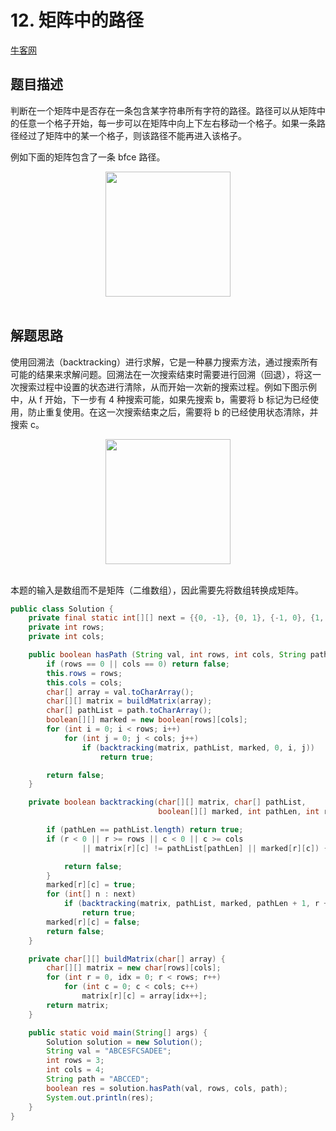 # 12. 矩阵中的路径

[牛客网](https://www.nowcoder.com/practice/69fe7a584f0a445da1b6652978de5c38?tpId=13&tqId=11218&tab=answerKey&from=cyc_github)

## 题目描述

判断在一个矩阵中是否存在一条包含某字符串所有字符的路径。路径可以从矩阵中的任意一个格子开始，每一步可以在矩阵中向上下左右移动一个格子。如果一条路径经过了矩阵中的某一个格子，则该路径不能再进入该格子。

例如下面的矩阵包含了一条 bfce 路径。

<div align="center"> <img src="https://cs-notes-1256109796.cos.ap-guangzhou.myqcloud.com/1db1c7ea-0443-478b-8df9-7e33b1336cc4.png" width="200px"> </div><br>

## 解题思路

使用回溯法（backtracking）进行求解，它是一种暴力搜索方法，通过搜索所有可能的结果来求解问题。回溯法在一次搜索结束时需要进行回溯（回退），将这一次搜索过程中设置的状态进行清除，从而开始一次新的搜索过程。例如下图示例中，从 f 开始，下一步有 4 种搜索可能，如果先搜索 b，需要将 b 标记为已经使用，防止重复使用。在这一次搜索结束之后，需要将 b 的已经使用状态清除，并搜索 c。

<div align="center"> <img src="https://cs-notes-1256109796.cos.ap-guangzhou.myqcloud.com/dc964b86-7a08-4bde-a3d9-e6ddceb29f98.png" width="200px"> </div><br>

本题的输入是数组而不是矩阵（二维数组），因此需要先将数组转换成矩阵。

```java
public class Solution {
    private final static int[][] next = {{0, -1}, {0, 1}, {-1, 0}, {1, 0}};
    private int rows;
    private int cols;

    public boolean hasPath (String val, int rows, int cols, String path) {
        if (rows == 0 || cols == 0) return false;
        this.rows = rows;
        this.cols = cols;
        char[] array = val.toCharArray();
        char[][] matrix = buildMatrix(array);
        char[] pathList = path.toCharArray();
        boolean[][] marked = new boolean[rows][cols];
        for (int i = 0; i < rows; i++)
            for (int j = 0; j < cols; j++)
                if (backtracking(matrix, pathList, marked, 0, i, j))
                    return true;

        return false;
    }

    private boolean backtracking(char[][] matrix, char[] pathList,
                                 boolean[][] marked, int pathLen, int r, int c) {

        if (pathLen == pathList.length) return true;
        if (r < 0 || r >= rows || c < 0 || c >= cols
                || matrix[r][c] != pathList[pathLen] || marked[r][c]) {

            return false;
        }
        marked[r][c] = true;
        for (int[] n : next)
            if (backtracking(matrix, pathList, marked, pathLen + 1, r + n[0], c + n[1]))
                return true;
        marked[r][c] = false;
        return false;
    }

    private char[][] buildMatrix(char[] array) {
        char[][] matrix = new char[rows][cols];
        for (int r = 0, idx = 0; r < rows; r++)
            for (int c = 0; c < cols; c++)
                matrix[r][c] = array[idx++];
        return matrix;
    }

    public static void main(String[] args) {
        Solution solution = new Solution();
        String val = "ABCESFCSADEE";
        int rows = 3;
        int cols = 4;
        String path = "ABCCED";
        boolean res = solution.hasPath(val, rows, cols, path);
        System.out.println(res);
    }
}
```
